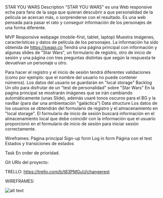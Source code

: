 STAR YOU WARS
Description
"STAR YOU WARS" es una Web responsive echa para fans de la saga que quieran descubrir a que personalidad de la pelicula se acercan más, o sorprenderse con el resultado. Es una web pensada para pasar el rato y conseguir información de los personajes de una forma diferente.

MVP
Responsive webpage (mobile-first, tablet, laptop)
Muestra imágenes, características y datos de película de los personajes. La información ha sido obtenida de https://swapi.co
Tendrá una página principal con información y algunas slides de "Star Wars", un formulario de registro, otro de inicio de sesión y una página con tres preguntas distintas que según la respuesta te devuelvan un personaje u otro.

Para hacer el registro y el inicio de sesión tendrá diferentes validaciones (como por ejemplo: que el nombre del usuario no puede contener números).
Los datos del usuario se guardarán en "local storage"
Backlog
Un sito para disfrutar de un "test de personalidad" sobre "Star Wars"
En la pagina principal se mostrarán imágenes que se irán cambiando automáticamente (unas Slide), además usaré tonos oscuros para el BG y la navBar (para dar una ambientación "galáctica")
Data structure
Los datos de los usuarios se obtendrán del formulario de registro y el almacenamiento en "local storage". El formulario de inicio de sesión buscará información en el almacenamiento local que debe coincidir con la información que el usuario proporcionó en el formulario de inicio de sesión para iniciar sesión correctamente.

Wireframes:
Página principal
Sign-up form
Log in form
Página con el test
Estados y transiciones de estados

Task
En order de prioridad.

Git
URls del proyecto:

TRELLO: https://trello.com/b/t83PMGuU/changerest

WIREFRAMES:

![alt text](https://drive.google.com/open?id=1LKIjxXwY6T0syGAsBXbp-9mvomSYmCwD)
